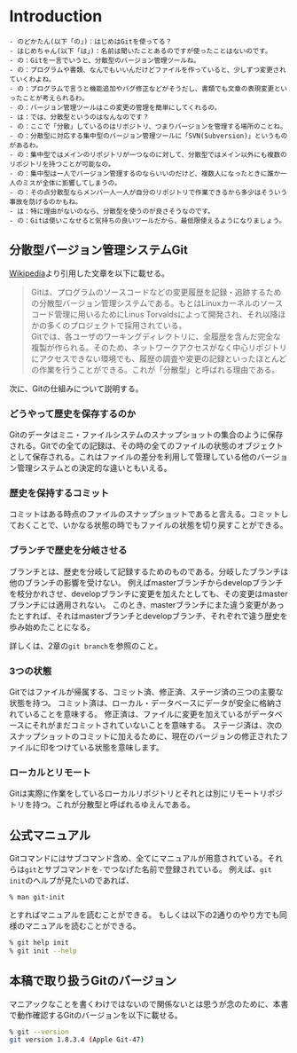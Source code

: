 Introduction
======

```
- のどかたん(以下「の」)：はじめはGitを使ってる？
- はじめちゃん(以下「は」)：名前は聞いたことあるのですが使ったことはないのです。
- の：Gitを一言でいうと、分散型のバージョン管理ツールね。
- の：プログラムや書類、なんでもいいんだけどファイルを作っていると、少しずつ変更されていくわよね。
- の：プログラムで言うと機能追加やバグ修正などがそうだし、書類でも文章の表現変更といったことが考えられるわ。
- の：バージョン管理ツールはこの変更の管理を簡単にしてくれるの。
- は：では、分散型というのはなんなのです？
- の：ここで「分散」しているのはリポジトリ、つまりバージョンを管理する場所のことね。
- の：分散型に対応する集中型のバージョン管理ツールに「SVN(Subversion)」というものがあるわ。
- の：集中型ではメインのリポジトリが一つなのに対して、分散型ではメイン以外にも複数のリポジトリを持つことが可能なの。
- の：集中型は一人でバージョン管理するのならいいのだけど、複数人になったときに誰か一人のミスが全体に影響してしまうの。
- の：その点分散型ならメンバ一人一人が自分のリポジトリで作業できるから多少はそういう事故を防げるのかもね。
- は：特に理由がないのなら、分散型を使うのが良さそうなのです。
- の：Gitは使いこなせると気持ちの良いツールだから、最低限使えるようになりましょう。
```

## 分散型バージョン管理システムGit
[Wikipedia](http://ja.wikipedia.org/wiki/Git)より引用した文章を以下に載せる。
> Gitは、プログラムのソースコードなどの変更履歴を記録・追跡するための分散型バージョン管理システムである。もとはLinuxカーネルのソースコード管理に用いるためにLinus Torvaldsによって開発され、それ以降ほかの多くのプロジェクトで採用されている。<br />
> Gitでは、各ユーザのワーキングディレクトリに、全履歴を含んだ完全な複製が作られる。そのため、ネットワークアクセスがなく中心リポジトリにアクセスできない環境でも、履歴の調査や変更の記録といったほとんどの作業を行うことができる。これが「分散型」と呼ばれる理由である。

次に、Gitの仕組みについて説明する。

### どうやって歴史を保存するのか
Gitのデータはミニ・ファイルシステムのスナップショットの集合のように保存される。Gitでの全ての記録は、その時の全てのファイルの状態のオブジェクトとして保存される。これはファイルの差分を利用して管理している他のバージョン管理システムとの決定的な違いともいえる。

### 歴史を保持するコミット
コミットはある時点のファイルのスナップショットであると言える。コミットしておくことで、いかなる状態の時でもファイルの状態を切り戻すことができる。

### ブランチで歴史を分岐させる
ブランチとは、歴史を分岐して記録するためのものである。分岐したブランチは他のブランチの影響を受けない。
例えばmasterブランチからdevelopブランチを枝分かれさせ、developブランチに変更を加えたとしても、その変更はmasterブランチには適用されない。
このとき、masterブランチにまた違う変更があったとすれば、それはmasterブランチとdevelopブランチ、それぞれで違う歴史を歩み始めたことになる。

詳しくは、2章の`git branch`を参照のこと。

### 3つの状態
Gitではファイルが帰属する、コミット済、修正済、ステージ済の三つの主要な状態を持つ。
コミット済は、ローカル・データベースにデータが安全に格納されていることを意味する。
修正済は、ファイルに変更を加えているがデータベースにそれがまだコミットされていないことを意味する。
ステージ済は、次のスナップショットのコミットに加えるために、現在のバージョンの修正されたファイルに印をつけている状態を意味します。

### ローカルとリモート
Gitは実際に作業をしているローカルリポジトリとそれとは別にリモートリポジトリを持つ。これが分散型と呼ばれるゆえんである。

## 公式マニュアル
Gitコマンドにはサブコマンド含め、全てにマニュアルが用意されている。それらは`git`とサブコマンドを`-`でつなげた名前で登録されている。
例えば、`git init`のヘルプが見たいのであれば、

```
% man git-init
```

とすればマニュアルを読むことができる。
もしくは以下の2通りのやり方でも同様のマニュアルを読むことができる。

```bash
% git help init
% git init --help
```

## 本稿で取り扱うGitのバージョン
マニアックなことを書くわけではないので関係ないとは思うが念のために、本書で動作確認するGitのバージョンを以下に載せる。

```bash
% git --version
git version 1.8.3.4 (Apple Git-47)
```

